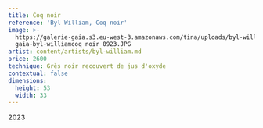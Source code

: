 ```yaml
---
title: Coq noir
reference: 'Byl William, Coq noir'
image: >-
  https://galerie-gaia.s3.eu-west-3.amazonaws.com/tina/uploads/byl-william/galerie
  gaia-byl-williamcoq noir 0923.JPG
artist: content/artists/byl-william.md
price: 2600
technique: Grès noir recouvert de jus d'oxyde
contextual: false
dimensions:
  height: 53
  width: 33
---
```


2023
